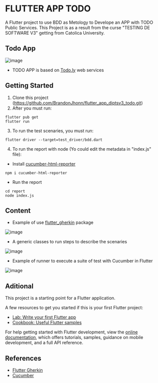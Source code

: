 # FLUTTER APP TODO

A Flutter project to use BDD as Metology to Develope an APP with TODO Public Services.
This Project is as a result from the curse "TESTING DE SOFTWARE V3" getting from Catolica University.

## Todo App

![image](https://user-images.githubusercontent.com/66140035/224333627-8a0270e0-1ad4-43c2-a127-9de072ec3032.png)

- TODO APP is based on [Todo.ly](https://todo.ly/) web services

## Getting Started

1. Clone this project (https://github.com/BrandonJhonn/flutter_app_diptsv3_todo.git)
2. After you must run:

```
flutter pub get
flutter run
```

3. To run the test scenaries, you must run:

```
flutter driver --target=test_driver/bdd.dart
```

4. To run the report with node (Yo could edit the metadata in "index.js" file):

- Install [cucumber-html-reporter](https://www.npmjs.com/package/cucumber-html-reporter)

```
npm i cucumber-html-reporter
```

- Run the report

```
cd report
node index.js
```

## Content

- Example of use [flutter_gherkin](https://pub.dev/packages/flutter_gherkin) package

![image](https://user-images.githubusercontent.com/66140035/229657149-0ac0b4aa-1b26-435a-9aff-98905567f219.png)

- A generic classes to run steps to describe the scenaries

![image](https://user-images.githubusercontent.com/66140035/229657671-36068b94-a896-45c4-9828-bdf5ffbb3343.png)

- Example of runner to execute a suite of test with Cucumber in Flutter

![image](https://user-images.githubusercontent.com/66140035/229657499-2bbf6346-5441-461c-ac04-3d8c6f16a316.png)

## Aditional

This project is a starting point for a Flutter application.

A few resources to get you started if this is your first Flutter project:

- [Lab: Write your first Flutter app](https://docs.flutter.dev/get-started/codelab)
- [Cookbook: Useful Flutter samples](https://docs.flutter.dev/cookbook)

For help getting started with Flutter development, view the
[online documentation](https://docs.flutter.dev/), which offers tutorials,
samples, guidance on mobile development, and a full API reference.

## References

- [Flutter Gherkin](https://pub.dev/packages/flutter_gherkin)
- [Cucumber](https://cucumber.io/docs/cucumber/)
